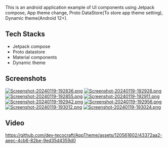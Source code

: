 This is an android application example of UI components using Jetpack compose, App theme change, Proto DataStore(To store app theme setting), Dynamic theme(Android 12+).

## Tech Stacks
* Jetpack compose
* Proto datastore
* Material components
* Dynamic theme

## Screenshots

[![Screenshot-20240119-192836.png](https://i.postimg.cc/rFy9HNC7/Screenshot-20240119-192836.png)](https://postimg.cc/23Jvbvtx) [![Screenshot-20240119-192926.png](https://i.postimg.cc/tRn14ZR7/Screenshot-20240119-192926.png)](https://postimg.cc/K4Fc9YMy) [![Screenshot-20240119-192855.png](https://i.postimg.cc/c13HNpTn/Screenshot-20240119-192855.png)](https://postimg.cc/7bxD3QFH) [![Screenshot-20240119-192911.png](https://i.postimg.cc/nzRvb615/Screenshot-20240119-192911.png)](https://postimg.cc/ftd3Yqpj) [![Screenshot-20240119-192942.png](https://i.postimg.cc/bJCFCVSY/Screenshot-20240119-192942.png)](https://postimg.cc/cg3m6mcP) [![Screenshot-20240119-192956.png](https://i.postimg.cc/6TscgkWK/Screenshot-20240119-192956.png)](https://postimg.cc/BPg21wP7) [![Screenshot-20240119-193012.png](https://i.postimg.cc/X7wt38TL/Screenshot-20240119-193012.png)](https://postimg.cc/crLFBQ1t) [![Screenshot-20240119-193024.png](https://i.postimg.cc/15n5KLVt/Screenshot-20240119-193024.png)](https://postimg.cc/mt4sLpwf)

## Video

https://github.com/dev-tecocraft/AppTheme/assets/120561602/43372aa2-aeec-4cb6-82be-9ed35d4359d0

